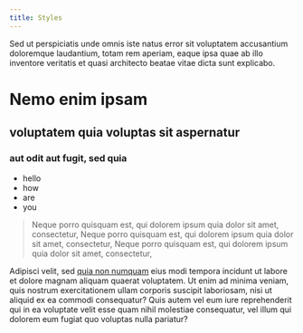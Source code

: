 ```yaml
---
title: Styles
---
```


Sed ut perspiciatis unde omnis iste natus error sit voluptatem accusantium
doloremque laudantium, totam rem aperiam, eaque ipsa quae ab illo inventore
veritatis et quasi architecto beatae vitae dicta sunt explicabo.

# Nemo enim ipsam

## voluptatem quia voluptas sit aspernatur

### aut odit aut fugit, sed quia

- hello
- how
- are
- you

> Neque porro quisquam est, qui dolorem ipsum quia dolor sit amet, consectetur,
> Neque porro quisquam est, qui dolorem ipsum quia dolor sit amet, consectetur,
> Neque porro quisquam est, qui dolorem ipsum quia dolor sit amet, consectetur,

Adipisci velit, sed [quia non numquam](http://hello.com) eius modi tempora
incidunt ut labore et dolore magnam aliquam quaerat voluptatem. Ut enim ad
minima veniam, quis nostrum exercitationem ullam corporis suscipit laboriosam,
nisi ut aliquid ex ea commodi consequatur? Quis autem vel eum iure reprehenderit
qui in ea voluptate velit esse quam nihil molestiae consequatur, vel illum qui
dolorem eum fugiat quo voluptas nulla pariatur?
